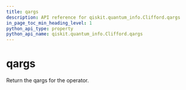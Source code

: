 ```yaml
---
title: qargs
description: API reference for qiskit.quantum_info.Clifford.qargs
in_page_toc_min_heading_level: 1
python_api_type: property
python_api_name: qiskit.quantum_info.Clifford.qargs
---
```


# qargs

Return the qargs for the operator.

